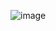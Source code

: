 ![image](https://github.com/richardanaya/Morpheus/assets/294042/57cdf4c7-1614-450d-9c78-53983c0f8a40)

